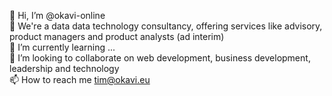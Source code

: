 👋 Hi, I’m @okavi-online  
👀 We're a data data technology consultancy, offering services like advisory, product managers and product analysts (ad interim)  
🌱 I’m currently learning ...  
💞️ I’m looking to collaborate on web development, business development, leadership and technology  
📫 How to reach me tim@okavi.eu  

<!---
okavi-online/okavi-online is a ✨ special ✨ repository because its `README.md` (this file) appears on your GitHub profile.
You can click the Preview link to take a look at your changes.
--->
